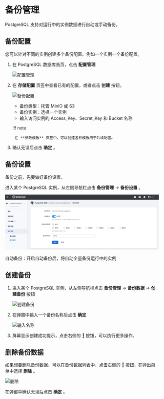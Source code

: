 # 备份管理

PostgreSQL 支持对运行中的实例数据进行自动或手动备份。

## 备份配置

您可以针对不同的实例创建多个备份配置。例如一个实例一个备份配置。

1. 在 PostgreSQL 数据库首页，点击 **配置管理**

    ![配置管理](../images/backup03.png)

2. 在 **存储配置** 页签中查看已有的配置，或者点击 **创建** 按钮。

    ![备份配置](../images/backup02.png)

    - 备份类型：托管 MinIO 或 S3
    - 备份实例：选择一个实例
    - 输入访问实例的 Access_Key、Secret_Key 和 Bucket 名称

    !!! note

        在 **参数模板** 页签中，可以创建各种模板用于后续配置。

3. 确认无误后点击 **确定** 。

## 备份设置

备份之前，先要做好备份设置。

进入某个 PostgreSQL 实例，从左侧导航栏点击 **备份管理** -> **备份设置** 。

![备份设置](../images/backup01.png)

自动备份：开启自动备份后，将自动全量备份运行中的实例

## 创建备份

1. 进入某个 PostgreSQL 实例，从左侧导航栏点击 **备份管理** -> **备份数据** -> **创建备份** 按钮

    ![创建备份](../images/backup04.png)

2. 在弹窗中输入一个备份名称后点击 **确定**

    ![输入名称](../images/backup05.png)

3. 屏幕显示创建成功提示，点击右侧的 **┇** 按钮，可以执行更多操作。

## 删除备份数据

如果想要删除备份数据，可以在备份数据列表中，点击右侧的 **┇** 按钮，在弹出菜单中选择 **删除** 。

![删除](../images/backup06.png)

在弹窗中确认无误后点击 **确定** 。
